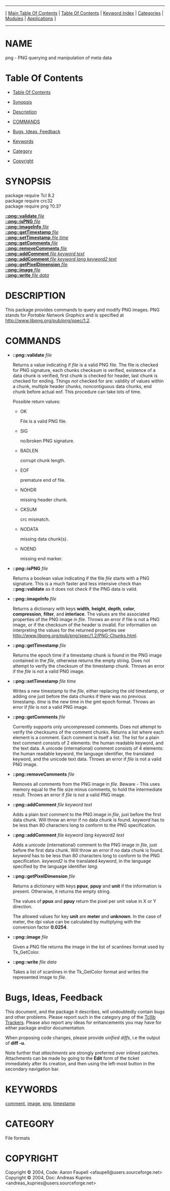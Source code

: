 
[//000000001]: # (png \- Image manipulation)
[//000000002]: # (Generated from file 'png\.man' by tcllib/doctools with format 'markdown')
[//000000003]: # (Copyright &copy; 2004, Code: Aaron Faupell <afaupell@users\.sourceforge\.net>)
[//000000004]: # (Copyright &copy; 2004, Doc:  Andreas Kupries <andreas\_kupries@users\.sourceforge\.net>)
[//000000005]: # (png\(n\) 0\.3 tcllib "Image manipulation")

<hr> [ <a href="../../../../toc.md">Main Table Of Contents</a> &#124; <a
href="../../../toc.md">Table Of Contents</a> &#124; <a
href="../../../../index.md">Keyword Index</a> &#124; <a
href="../../../../toc0.md">Categories</a> &#124; <a
href="../../../../toc1.md">Modules</a> &#124; <a
href="../../../../toc2.md">Applications</a> ] <hr>

# NAME

png \- PNG querying and manipulation of meta data

# <a name='toc'></a>Table Of Contents

  - [Table Of Contents](#toc)

  - [Synopsis](#synopsis)

  - [Description](#section1)

  - [COMMANDS](#section2)

  - [Bugs, Ideas, Feedback](#section3)

  - [Keywords](#keywords)

  - [Category](#category)

  - [Copyright](#copyright)

# <a name='synopsis'></a>SYNOPSIS

package require Tcl 8\.2  
package require crc32  
package require png ?0\.3?  

[__::png::validate__ *file*](#1)  
[__::png::isPNG__ *file*](#2)  
[__::png::imageInfo__ *file*](#3)  
[__::png::getTimestamp__ *file*](#4)  
[__::png::setTimestamp__ *file* *time*](#5)  
[__::png::getComments__ *file*](#6)  
[__::png::removeComments__ *file*](#7)  
[__::png::addComment__ *file* *keyword* *text*](#8)  
[__::png::addComment__ *file* *keyword* *lang* *keyword2* *text*](#9)  
[__::png::getPixelDimension__ *file*](#10)  
[__::png::image__ *file*](#11)  
[__::png::write__ *file* *data*](#12)  

# <a name='description'></a>DESCRIPTION

This package provides commands to query and modify PNG images\. PNG stands for
*Portable Network Graphics* and is specified at
[http://www\.libpng\.org/pub/png/spec/1\.2](http://www\.libpng\.org/pub/png/spec/1\.2)\.

# <a name='section2'></a>COMMANDS

  - <a name='1'></a>__::png::validate__ *file*

    Returns a value indicating if *file* is a valid PNG file\. The file is
    checked for PNG signature, each chunks checksum is verified, existence of a
    data chunk is verified, first chunk is checked for header, last chunk is
    checked for ending\. Things *not* checked for are: validity of values
    within a chunk, multiple header chunks, noncontiguous data chunks, end chunk
    before actual eof\. This procedure can take lots of time\.

    Possible return values:

      * OK

        File is a valid PNG file\.

      * SIG

        no/broken PNG signature\.

      * BADLEN

        corrupt chunk length\.

      * EOF

        premature end of file\.

      * NOHDR

        missing header chunk\.

      * CKSUM

        crc mismatch\.

      * NODATA

        missing data chunk\(s\)\.

      * NOEND

        missing end marker\.

  - <a name='2'></a>__::png::isPNG__ *file*

    Returns a boolean value indicating if the file *file* starts with a PNG
    signature\. This is a much faster and less intensive check than
    __::png::validate__ as it does not check if the PNG data is valid\.

  - <a name='3'></a>__::png::imageInfo__ *file*

    Returns a dictionary with keys __width__, __height__, __depth__,
    __color__, __compression__, __filter__, and __interlace__\.
    The values are the associated properties of the PNG image in *file*\.
    Throws an error if file is not a PNG image, or if the checksum of the header
    is invalid\. For information on interpreting the values for the returned
    properties see
    [http://www\.libpng\.org/pub/png/spec/1\.2/PNG\-Chunks\.html](http://www\.libpng\.org/pub/png/spec/1\.2/PNG\-Chunks\.html)\.

  - <a name='4'></a>__::png::getTimestamp__ *file*

    Returns the epoch time if a timestamp chunk is found in the PNG image
    contained in the *file*, otherwise returns the empty string\. Does not
    attempt to verify the checksum of the timestamp chunk\. Throws an error if
    the *file* is not a valid PNG image\.

  - <a name='5'></a>__::png::setTimestamp__ *file* *time*

    Writes a new timestamp to the *file*, either replacing the old timestamp,
    or adding one just before the data chunks if there was no previous
    timestamp\. *time* is the new time in the gmt epoch format\. Throws an error
    if *file* is not a valid PNG image\.

  - <a name='6'></a>__::png::getComments__ *file*

    Currently supports only uncompressed comments\. Does not attempt to verify
    the checksums of the comment chunks\. Returns a list where each element is a
    comment\. Each comment is itself a list\. The list for a plain text comment
    consists of 2 elements: the human readable keyword, and the text data\. A
    unicode \(international\) comment consists of 4 elements: the human readable
    keyword, the language identifier, the translated keyword, and the unicode
    text data\. Throws an error if *file* is not a valid PNG image\.

  - <a name='7'></a>__::png::removeComments__ *file*

    Removes all comments from the PNG image in *file*\. Beware \- This uses
    memory equal to the file size minus comments, to hold the intermediate
    result\. Throws an error if *file* is not a valid PNG image\.

  - <a name='8'></a>__::png::addComment__ *file* *keyword* *text*

    Adds a plain *text* comment to the PNG image in *file*, just before the
    first data chunk\. Will throw an error if no data chunk is found\. *keyword*
    has to be less than 80 characters long to conform to the PNG specification\.

  - <a name='9'></a>__::png::addComment__ *file* *keyword* *lang* *keyword2* *text*

    Adds a unicode \(international\) comment to the PNG image in *file*, just
    before the first data chunk\. Will throw an error if no data chunk is found\.
    *keyword* has to be less than 80 characters long to conform to the PNG
    specification\. *keyword2* is the translated *keyword*, in the language
    specified by the language identifier *lang*\.

  - <a name='10'></a>__::png::getPixelDimension__ *file*

    Returns a dictionary with keys __ppux__, __ppuy__ and __unit__
    if the information is present\. Otherwise, it returns the empty string\.

    The values of __ppux__ and __ppuy__ return the pixel per unit value
    in X or Y direction\.

    The allowed values for key __unit__ are __meter__ and
    __unknown__\. In the case of meter, the dpi value can be calculated by
    multiplying with the conversion factor __0\.0254__\.

  - <a name='11'></a>__::png::image__ *file*

    Given a PNG file returns the image in the list of scanlines format used by
    Tk\_GetColor\.

  - <a name='12'></a>__::png::write__ *file* *data*

    Takes a list of scanlines in the Tk\_GetColor format and writes the
    represented image to *file*\.

# <a name='section3'></a>Bugs, Ideas, Feedback

This document, and the package it describes, will undoubtedly contain bugs and
other problems\. Please report such in the category *png* of the [Tcllib
Trackers](http://core\.tcl\.tk/tcllib/reportlist)\. Please also report any ideas
for enhancements you may have for either package and/or documentation\.

When proposing code changes, please provide *unified diffs*, i\.e the output of
__diff \-u__\.

Note further that *attachments* are strongly preferred over inlined patches\.
Attachments can be made by going to the __Edit__ form of the ticket
immediately after its creation, and then using the left\-most button in the
secondary navigation bar\.

# <a name='keywords'></a>KEYWORDS

[comment](\.\./\.\./\.\./\.\./index\.md\#comment),
[image](\.\./\.\./\.\./\.\./index\.md\#image), [png](\.\./\.\./\.\./\.\./index\.md\#png),
[timestamp](\.\./\.\./\.\./\.\./index\.md\#timestamp)

# <a name='category'></a>CATEGORY

File formats

# <a name='copyright'></a>COPYRIGHT

Copyright &copy; 2004, Code: Aaron Faupell <afaupell@users\.sourceforge\.net>  
Copyright &copy; 2004, Doc:  Andreas Kupries <andreas\_kupries@users\.sourceforge\.net>
